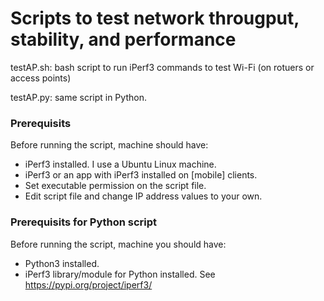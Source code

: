 # Scripts to test network througput, stability, and performance

testAP.sh: bash script to run iPerf3 commands to test Wi-Fi (on rotuers or access points)

testAP.py: same script in Python.

### Prerequisits
Before running the script, machine should have:
- iPerf3 installed. I use a Ubuntu Linux machine.
- iPerf3 or an app with iPerf3 installed on [mobile] clients.
- Set executable permission on the script file.
- Edit script file and change IP address values to your own.

### Prerequisits for Python script
Before running the script, machine you should have:
- Python3 installed.
- iPerf3 library/module for Python installed. See https://pypi.org/project/iperf3/
